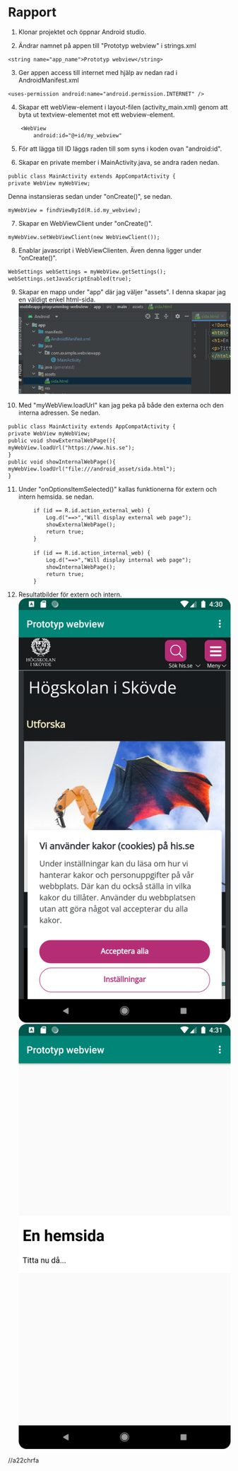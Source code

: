 # Rapport

1. Klonar projektet och öppnar Android studio.

2. Ändrar namnet på appen till "Prototyp webview" i strings.xml
```
<string name="app_name">Prototyp webview</string>
```

3. Ger appen access till internet med hjälp av nedan rad i AndroidManifest.xml
```
<uses-permission android:name="android.permission.INTERNET" />
```

4. Skapar ett webView-element i layout-filen (activity_main.xml) genom att byta ut textview-elementet mot ett webview-element.
```
    <WebView
        android:id="@+id/my_webview"
```

5. För att lägga till ID läggs raden till som syns i koden ovan "android:id".

6. Skapar en private member i MainActivity.java, se andra raden nedan.
```
public class MainActivity extends AppCompatActivity {
private WebView myWebView;
```
Denna instansieras sedan under "onCreate()", se nedan.

```
myWebView = findViewById(R.id.my_webview);
```

7. Skapar en WebViewClient under "onCreate()".
```
myWebView.setWebViewClient(new WebViewClient());
```

8. Enablar javascript i WebViewClienten. Även denna ligger under "onCreate()".
```
WebSettings webSettings = myWebView.getSettings();
webSettings.setJavaScriptEnabled(true);
```

9. Skapar en mapp under "app" där jag väljer "assets". I denna skapar jag en väldigt enkel html-sida.
![htmlsida.png](htmlsida.png)

10. Med "myWebView.loadUrl" kan jag peka på både den externa och den interna adressen. Se nedan.
```
public class MainActivity extends AppCompatActivity {
private WebView myWebView;
public void showExternalWebPage(){
myWebView.loadUrl("https://www.his.se");
}
public void showInternalWebPage(){
myWebView.loadUrl("file:///android_asset/sida.html");
}
```

11. Under "onOptionsItemSelected()" kallas funktionerna för extern och intern hemsida. se nedan.
```
        if (id == R.id.action_external_web) {
            Log.d("==>","Will display external web page");
            showExternalWebPage();
            return true;
        }

        if (id == R.id.action_internal_web) {
            Log.d("==>","Will display internal web page");
            showInternalWebPage();
            return true;
        }
```

12. Resultatbilder för extern och intern.
![Screenshot_20230411_163051.png](Screenshot_20230411_163051.png)
![Screenshot_20230411_163105.png](Screenshot_20230411_163105.png)

//a22chrfa